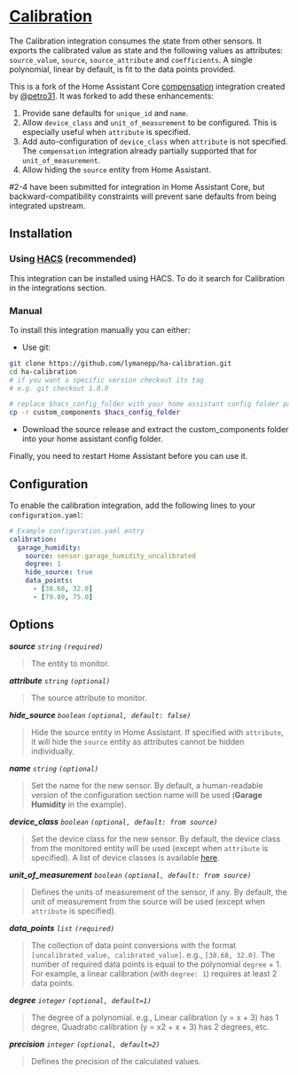 # [Calibration](https://github.com/lymanepp/ha-calibration)

The Calibration integration consumes the state from other sensors. It exports the calibrated value as state and the following values as attributes: `source_value`, `source`, `source_attribute` and `coefficients`.  A single polynomial, linear by default, is fit to the data points provided.

This is a fork of the Home Assistant Core [compensation](https://www.home-assistant.io/integrations/compensation/) integration created by [@petro31](https://github.com/petro31). It was forked to add these enhancements:
1. Provide sane defaults for `unique_id` and `name`.
2. Allow `device_class` and `unit_of_measurement` to be configured. This is especially useful when `attribute` is specified.
3. Add auto-configuration of `device_class` when `attribute` is not specified. The `compensation` integration already partially supported that for `unit_of_measurement`.
4. Allow hiding the `source` entity from Home Assistant.

#2-4 have been submitted for integration in Home Assistant Core, but backward-compatibility constraints will prevent sane defaults from being integrated upstream.

## Installation

### Using [HACS](https://hacs.xyz/) (recommended)

This integration can be installed using HACS. To do it search for Calibration in the integrations section.

### Manual

To install this integration manually you can either:

* Use git:

```sh
git clone https://github.com/lymanepp/ha-calibration.git
cd ha-calibration
# if you want a specific version checkout its tag
# e.g. git checkout 1.0.0

# replace $hacs_config_folder with your home assistant config folder path
cp -r custom_components $hacs_config_folder
```

* Download the source release and extract the custom_components folder into your home assistant config folder.

Finally, you need to restart Home Assistant before you can use it.

## Configuration

To enable the calibration integration, add the following lines to your `configuration.yaml`:

```yaml
# Example configuration.yaml entry
calibration:
  garage_humidity:
    source: sensor.garage_humidity_uncalibrated
    degree: 1
    hide_source: true
    data_points:
      - [38.68, 32.0]
      - [79.89, 75.0]
```

## Options

***source** `string` `(required)`*
> The entity to monitor.

***attribute** `string` `(optional)`*
> The source attribute to monitor.

***hide_source** `boolean` `(optional, default: false)`*
> Hide the source entity in Home Assistant. If specified with `attribute`, it will hide the `source` entity as attributes cannot be hidden individually.

***name** `string` `(optional)`*
> Set the name for the new sensor. By default, a human-readable version of the configuration section name will be used (**Garage Humidity** in the example).

***device_class** `boolean` `(optional, default: from source)`*
> Set the device class for the new sensor. By default, the device class from the monitored entity will be used (except when `attribute` is specified). A list of device classes is available [here](https://www.home-assistant.io/integrations/sensor).

***unit_of_measurement** `boolean` `(optional, default: from source)`*
> Defines the units of measurement of the sensor, if any. By default, the unit of measurement from the source will be used (except when `attribute` is specified).

***data_points** `list` `(required)`*
> The collection of data point conversions with the format `[uncalibrated_value, calibrated_value]`. e.g., `[38.68, 32.0]`. The number of required data points is equal to the polynomial `degree` + 1. For example, a linear calibration (with `degree: 1`) requires at least 2 data points.

***degree** `integer` `(optional, default=1)`*
> The degree of a polynomial. e.g., Linear calibration (y = x + 3) has 1 degree, Quadratic calibration (y = x2 + x + 3) has 2 degrees, etc.

***precision** `integer` `(optional, default=2)`*
> Defines the precision of the calculated values.
